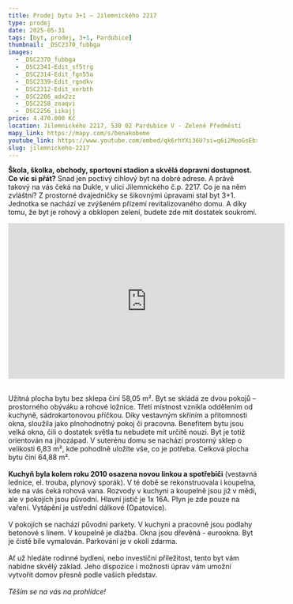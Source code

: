 ```yaml
---
title: Prodej bytu 3+1 – Jilemnického 2217
type: prodej
date: 2025-05-31
tags: [byt, prodej, 3+1, Pardubice]
thumbnail: _DSC2370_fubbga
images:
  - _DSC2370_fubbga
  - _DSC2341-Edit_sf5trg
  - _DSC2314-Edit_fgn55a
  - _DSC2339-Edit_rgndkv
  - _DSC2312-Edit_xorbth
  - _DSC2286_adx2zz
  - _DSC2258_zoaqvi
  - _DSC2256_iikajj
price: 4.470.000 Kč
location: Jilemnického 2217, 530 02 Pardubice V - Zelené Předměstí
mapy_link: https://mapy.com/s/benakobeme
youtube_link: https://www.youtube.com/embed/qk6rhYXi36U?si=q6i2MeoGsEbx1AYR
slug: jilemnickeho-2217
---
```


**Škola, školka, obchody, sportovní stadion a skvělá dopravní dostupnost. Co víc si přát?** Snad jen poctivý cihlový byt na dobré adrese. A právě takový na vás čeká na Dukle, v ulici Jilemnického č.p. 2217. Co je na něm zvláštní? Z prostorné dvajedničky se šikovnými úpravami stal byt 3+1. Jednotka se nachází ve zvýšeném přízemí revitalizovaného domu. A díky tomu, že byt je rohový a obklopen zelení, budete zde mít dostatek soukromí.

<iframe width="560" height="315" src="https://www.youtube.com/embed/k0bbpbhwyBY?si=62lIe3HRIjno_TAM" title="YouTube video player" frameborder="0" allow="accelerometer; autoplay; clipboard-write; encrypted-media; gyroscope; picture-in-picture; web-share" referrerpolicy="strict-origin-when-cross-origin" allowfullscreen></iframe>

‌  
Užitná plocha bytu bez sklepa činí 58,05 m². Byt se skládá ze dvou pokojů – prostorného obýváku a rohové ložnice. Třetí místnost vznikla oddělením od kuchyně, sádrokartonovou příčkou. Díky vestavným skříním a přítomnosti okna, sloužila jako plnohodnotný pokoj či pracovna. Benefitem bytu jsou velká okna, čili o dostatek světla tu nebudete mít určitě nouzi. Byt je totiž orientován na jihozápad. V suterénu domu se nachází prostorný sklep o velikosti 6,83 m², kde pohodlně uložíte vše, co je potřeba. Celková plocha bytu činí 64,88 m².  
‌  
**Kuchyň byla kolem roku 2010 osazena novou linkou a spotřebiči** (vestavná lednice, el. trouba, plynový sporák). V té době se rekonstruovala i koupelna, kde na vás čeká rohová vana. Rozvody v kuchyni a koupelně jsou již v mědi, ale v pokojích jsou původní. Hlavní jistič je 1x 16A. Plyn je zde pouze na vaření. Vytápění je ustřední dálkové (Opatovice).  
‌  
V pokojích se nachází původní parkety. V kuchyni a pracovně jsou podlahy betonové s linem. V koupelně je dlažba. Okna jsou dřevěná - eurookna. Byt je čistě bíle vymalován. Parkování je v okolí zdarma.  
‌  
Ať už hledáte rodinné bydlení, nebo investiční příležitost, tento byt vám nabídne skvělý základ. Jeho dispozice i možnosti úprav vám umožní vytvořit domov přesně podle vašich představ.  
‌  
_Těším se na vás na prohlídce!_
